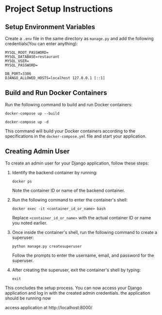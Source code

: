 # Project Setup Instructions

## Setup Environment Variables

Create a `.env` file in the same directory as `manage.py` and add the following credentials(You can enter anything):

```
MYSQL_ROOT_PASSWORD=
MYSQL_DATABASE=restaurant
MYSQL_USER=
MYSQL_PASSWORD=

DB_PORT=3306
DJANGO_ALLOWED_HOSTS=localhost 127.0.0.1 [::1]
```

## Build and Run Docker Containers

Run the following command to build and run Docker containers:

```
docker-compose up --build 
```

```
docker-compose up -d
```

This command will build your Docker containers according to the specifications in the `docker-compose.yml` file and start your application.

## Creating Admin User

To create an admin user for your Django application, follow these steps:

1. Identify the backend container by running:

   ```
   docker ps
   ```

   Note the container ID or name of the backend container.

2. Run the following command to enter the container's shell:

   ```
   docker exec -it <container_id_or_name> bash
   ```

   Replace `<container_id_or_name>` with the actual container ID or name you noted earlier.

3. Once inside the container's shell, run the following command to create a superuser:

   ```
   python manage.py createsuperuser
   ```

   Follow the prompts to enter the username, email, and password for the superuser.

4. After creating the superuser, exit the container's shell by typing:

   ```
   exit
   ```

This concludes the setup process. You can now access your Django application and log in with the created admin credentials.
the application should be running now

access application at
http://localhost:8000/
